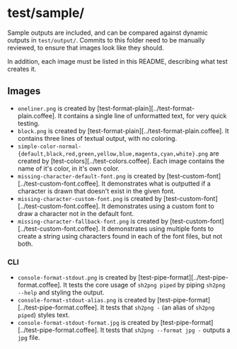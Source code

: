 # test/sample/

Sample outputs are included, and can be compared against dynamic outputs in `test/output/`.
Commits to this folder need to be manually reviewed, to ensure that images look like they should.

In addition, each image must be listed in this README, describing what test creates it.

## Images

- `oneliner.png`
  is created by [test-format-plain][../test-format-plain.coffee].
  It contains a single line of unformatted text, for very quick testing.
- `block.png`
  is created by [test-format-plain][../test-format-plain.coffee].
  It contains three lines of textual output, with no coloring.
- `simple-color-normal-{default,black,red,green,yellow,blue,magenta,cyan,white}.png`
  are created by [test-colors][../test-colors.coffee].
  Each image contains the name of it's color, in it's own color.
- `missing-character-default-font.png`
  is created by [test-custom-font][../test-custom-font.coffee].
  It demonstrates what is outputted if a character is drawn that doesn't exist in the given font.
- `missing-character-custom-font.png`
  is created by [test-custom-font][../test-custom-font.coffee].
  It demonstrates using a custom font to draw a character not in the default font.
- `missing-character-fallback-font.png`
  is created by [test-custom-font][../test-custom-font.coffee].
  It demonstrates using multiple fonts to create a string using characters found in each of the font files, but not both.

### CLI

- `console-format-stdout.png`
  is created by [test-pipe-format][../test-pipe-format.coffee].
  It tests the core usage of `sh2png piped` by piping `sh2png --help` and styling the output.
- `console-format-stdout-alias.png`
  is created by [test-pipe-format][../test-pipe-format.coffee].
  It tests that `sh2png -` (an alias of `sh2png piped`) styles text.
- `console-format-stdout-format.jpg`
  is created by [test-pipe-format][../test-pipe-format.coffee].
  It tests that `sh2png --format jpg -` outputs a `jpg` file.
